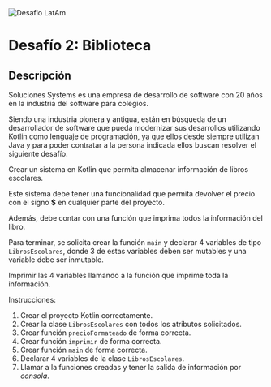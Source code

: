 <img align="center" src="https://imgur.com/fBe4l4F.png" alt="Desafio LatAm" max-width="100%" max-height="auto">

# Desafío 2: Biblioteca
## Descripción

Soluciones Systems es  una  empresa de  desarrollo de  software con  20  años  en  la  industria del software para colegios.

Siendo una industria pionera y antigua, están en búsqueda de un desarrollador de software que pueda modernizar sus desarrollos utilizando Kotlin como lenguaje de programación, ya que ellos desde siempre utilizan Java y para poder contratar a la persona indicada ellos buscan resolver el siguiente desafío.

Crear un sistema en Kotlin que permita almacenar información de libros escolares.

Este sistema debe tener una funcionalidad que permita devolver el precio con el signo **$** en cualquier parte del proyecto.

Además, debe contar con una función que imprima todos la información del libro.

Para terminar, se solicita crear la función `main` y declarar 4 variables de tipo `LibrosEscolares`, donde 3 de estas variables deben ser mutables y una variable debe ser inmutable.

Imprimir las 4 variables llamando a la función que imprime toda la información.

Instrucciones:
1. Crear el proyecto Kotlin correctamente.
2. Crear la clase `LibrosEscolares` con todos los atributos solicitados.
3. Crear función `precioFormateado` de forma correcta.
4. Crear función `imprimir` de forma correcta.
5. Crear función `main` de forma correcta.
6. Declarar 4 variables de la clase `LibrosEscolares`.
7. Llamar a la funciones creadas y tener la salida de información por *consola*.
